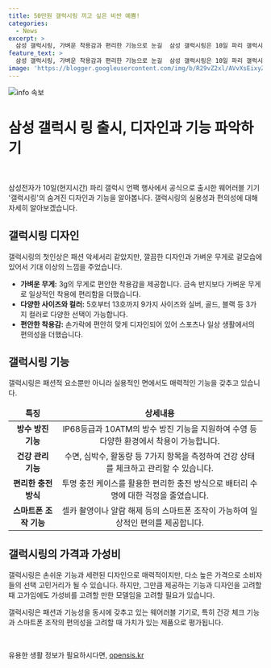 ```yaml
---
title: 50만원 갤럭시링 끼고 싶은 비싼 예쁨!
categories:
  - News
excerpt: >
  삼성 갤럭시링, 가벼운 착용감과 편리한 기능으로 눈길  삼성 갤럭시링은 10일 파리 갤럭시 언팩 행사에서 공개되었다. 투박한 이미지와는 다르게 깔끔한 디자인과 가벼운 무게로 반지와 비슷한 느낌을 준다. 티타늄 소재와 방수 기능, 측정과 데이터 분석 기능을 제공하며, 스마트폰을 제어할 수 있는 기능도 갖췄다. 다만, 49만9400원이라는 상대적으로 높은 가격과 스마트 워치에 비해 기능이 부족하다는 평가도 있다.
feature_text: >
  삼성 갤럭시링, 가벼운 착용감과 편리한 기능으로 눈길  삼성 갤럭시링은 10일 파리 갤럭시 언팩 행사에서 공개되었다. 투박한 이미지와는 다르게 깔끔한 디자인과 가벼운 무게로 반지와 비슷한 느낌을 준다. 티타늄 소재와 방수 기능, 측정과 데이터 분석 기능을 제공하며, 스마트폰을 제어할 수 있는 기능도 갖췄다. 다만, 49만9400원이라는 상대적으로 높은 가격과 스마트 워치에 비해 기능이 부족하다는 평가도 있다.
image: 'https://blogger.googleusercontent.com/img/b/R29vZ2xl/AVvXsEixyZcFfHzMRdzZMjFBmAUKJYCLCGyLL1o632UiGVXcaFdKo_bkvkuCioo0uUKlGfBVcT3P84aROyZIXSBEx3Aw5nCQ3pTgDom1WDC4m8eifvWiAmWEEVb4x6G_l8C0QH225ldMjyaFvpxGEBGNO37VmDTDMHGhJPq73UglMfDca1-0aw/s1600/blogspot.png'
---
```


<p><img src="https://blogger.googleusercontent.com/img/b/R29vZ2xl/AVvXsEixyZcFfHzMRdzZMjFBmAUKJYCLCGyLL1o632UiGVXcaFdKo_bkvkuCioo0uUKlGfBVcT3P84aROyZIXSBEx3Aw5nCQ3pTgDom1WDC4m8eifvWiAmWEEVb4x6G_l8C0QH225ldMjyaFvpxGEBGNO37VmDTDMHGhJPq73UglMfDca1-0aw/s1600/blogspot.png" alt="info 속보" /></p>

<h1>삼성 갤럭시 링 출시, 디자인과 기능 파악하기</h1>

<p data-ke-size="size16">&nbsp;</p>

<p>삼성전자가 10일(현지시간) 파리 갤럭시 언팩 행사에서 공식으로 출시한 웨어러블 기기 '갤럭시링'의 숨겨진 디자인과 기능을 알아봅니다. 갤럭시링의 실용성과 편의성에 대해 자세히 알아보겠습니다.</p>

<h2 data-ke-size="size26">갤럭시링 디자인</h2>

<p>갤럭시링의 첫인상은 패션 악세서리 같았지만, 깔끔한 디자인과 가벼운 무게로 겉모습에 있어서 기대 이상의 느낌을 주었습니다.</p>

<ul>
<li><b>가벼운 무게:</b> 3g의 무게로 편안한 착용감을 제공합니다. 금속 반지보다 가벼운 무게로 일상적인 착용에 편리함을 더했습니다.</li>
<li><b>다양한 사이즈와 컬러:</b> 5호부터 13호까지 9가지 사이즈와 실버, 골드, 블랙 등 3가지 컬러로 다양한 선택이 가능합니다.</li>
<li><b>편안한 착용감:</b> 손가락에 편안히 맞게 디자인되어 있어 스포츠나 일상 생활에서의 편의성을 더했습니다.</li>
</ul>

<h2 data-ke-size="size26">갤럭시링 기능</h2>

<p>갤럭시링은 패션적 요소뿐만 아니라 실용적인 면에서도 매력적인 기능을 갖추고 있습니다. </p>

<table>
<thead>
<tr>
<td style="text-align: center; height: 17px;"><b>특징</b></td>
<td style="text-align: center; height: 17px;"><b>상세내용</b></td>
</tr>
</thead>
<tbody>
<tr>
<td style="text-align: center; height: 17px;"><b>방수 방진 기능</b></td>
<td style="text-align: center; height: 17px;">IP68등급과 10ATM의 방수 방진 기능을 지원하여 수영 등 다양한 환경에서 착용이 가능합니다.</td>
</tr>
<tr>
<td style="text-align: center; height: 17px;"><b>건강 관리 기능</b></td>
<td style="text-align: center; height: 17px;">수면, 심박수, 활동량 등 7가지 항목을 측정하여 건강 상태를 체크하고 관리할 수 있습니다.</td>
</tr>
<tr>
<td style="text-align: center; height: 17px;"><b>편리한 충전 방식</b></td>
<td style="text-align: center; height: 17px;">투명 충전 케이스를 활용한 편리한 충전 방식으로 배터리 수명에 대한 걱정을 줄였습니다.</td>
</tr>
<tr>
<td style="text-align: center; height: 17px;"><b>스마트폰 조작 기능</b></td>
<td style="text-align: center; height: 17px;">셀카 촬영이나 알람 해제 등의 스마트폰 조작이 가능하여 일상적인 편의를 제공합니다.</td>
</tr>
</tbody>
</table>

<h2 data-ke-size="size26">갤럭시링의 가격과 가성비</h2>

<p>갤럭시링은 손쉬운 기능과 세련된 디자인으로 매력적이지만, 다소 높은 가격으로 소비자들의 선택 고민거리가 될 수 있습니다. 하지만, 그만큼 제공하는 기능과 디자인을 고려할 때 고가임에도 가성비를 고려할 만한 모델임을 고려할 필요가 있습니다.</p>

<p>갤럭시링은 패션과 기능성을 동시에 갖추고 있는 웨어러블 기기로, 특히 건강 체크 기능과 스마트폰 조작의 편의성을 고려할 때 가치가 있는 제품으로 평가됩니다.</p>

<p data-ke-size="size16">&nbsp;</p>
유용한 생활 정보가 필요하시다면, <a href="https://opensis.kr" rel="dofollow">opensis.kr</a>


